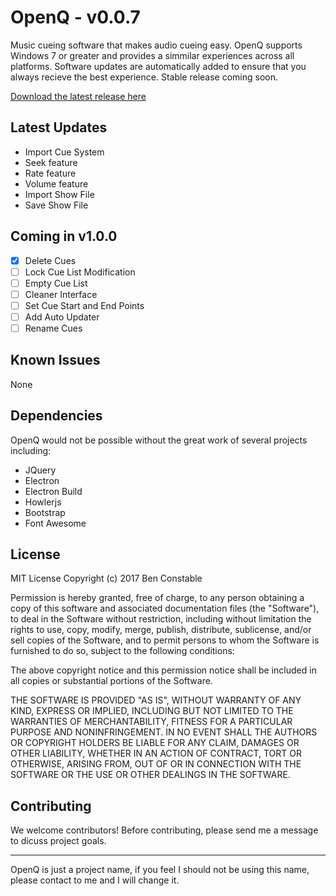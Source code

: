 # OpenQ - v0.0.7
Music cueing software that makes audio cueing easy. OpenQ supports Windows 7 or greater and provides a simmilar experiences across all platforms. Software updates are automatically added to ensure that you always recieve the best experience. Stable release coming soon. 

[Download the latest release here](https://www.github.com/benconstable9/openq/releases "OpenQ Releases")

## Latest Updates

- Import Cue System
- Seek feature
- Rate feature
- Volume feature
- Import Show File
- Save Show File

## Coming in v1.0.0

- [x] Delete Cues
- [ ] Lock Cue List Modification
- [ ] Empty Cue List
- [ ] Cleaner Interface
- [ ] Set Cue Start and End Points
- [ ] Add Auto Updater
- [ ] Rename Cues

## Known Issues

None

## Dependencies

OpenQ would not be possible without the great work of several projects including:

- JQuery
- Electron
- Electron Build
- Howlerjs
- Bootstrap
- Font Awesome

## License

MIT License
Copyright (c) 2017 Ben Constable

Permission is hereby granted, free of charge, to any person obtaining a copy of this software and associated documentation files (the "Software"), to deal in the Software without restriction, including without limitation the rights to use, copy, modify, merge, publish, distribute, sublicense, and/or sell copies of the Software, and to permit persons to whom the Software is furnished to do so, subject to the following conditions:

The above copyright notice and this permission notice shall be included in all copies or substantial portions of the Software.

THE SOFTWARE IS PROVIDED "AS IS", WITHOUT WARRANTY OF ANY KIND, EXPRESS OR IMPLIED, INCLUDING BUT NOT LIMITED TO THE WARRANTIES OF MERCHANTABILITY, FITNESS FOR A PARTICULAR PURPOSE AND NONINFRINGEMENT. IN NO EVENT SHALL THE AUTHORS OR COPYRIGHT HOLDERS BE LIABLE FOR ANY CLAIM, DAMAGES OR OTHER LIABILITY, WHETHER IN AN ACTION OF CONTRACT, TORT OR OTHERWISE, ARISING FROM, OUT OF OR IN CONNECTION WITH THE SOFTWARE OR THE USE OR OTHER DEALINGS IN THE SOFTWARE.

## Contributing

We welcome contributors! Before contributing, please send me a message to dicuss project goals.

---

OpenQ is just a project name, if you feel I should not be using this name, please contact to me and I will change it.